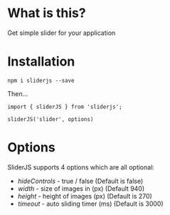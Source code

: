 # What is this?

Get simple slider for your application

# Installation

`npm i sliderjs --save`

Then...

```
import { sliderJS } from 'sliderjs';

sliderJS('slider', options)

```

# Options 

SliderJS supports 4 options which are all optional:

* *hideControls* - true / false (Default is false)
* *width* - size of images in (px) (Default 940)
* *height* - height of images (px) (Default is 270)
* *timeout* - auto sliding timer (ms) (Default is 3000)

